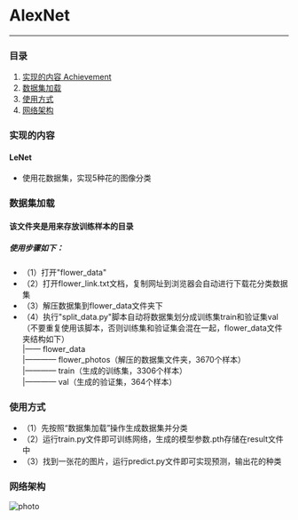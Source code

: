 # AlexNet

---

### 目录
1. [实现的内容 Achievement](#实现的内容)
2. [数据集加载](#注意事项)
3. [使用方式](#使用方式)
4. [网络架构](#网络架构)
### 实现的内容
#### LeNet
- 使用花数据集，实现5种花的图像分类

### 数据集加载
#### 该文件夹是用来存放训练样本的目录
##### 使用步骤如下：
* （1）打开"flower_data"
* （2）打开flower_link.txt文档，复制网址到浏览器会自动进行下载花分类数据集
* （3）解压数据集到flower_data文件夹下
* （4）执行"split_data.py"脚本自动将数据集划分成训练集train和验证集val    
  （不要重复使用该脚本，否则训练集和验证集会混在一起，flower_data文件夹结构如下）   
  |—— flower_data   
  |———— flower_photos（解压的数据集文件夹，3670个样本）  
  |———— train（生成的训练集，3306个样本）  
  |———— val（生成的验证集，364个样本）
### 使用方式
* （1）先按照“数据集加载”操作生成数据集并分类
* （2）运行train.py文件即可训练网络，生成的模型参数.pth存储在result文件中
* （3）找到一张花的图片，运行predict.py文件即可实现预测，输出花的种类
### 网络架构

![photo](https://github.com/orange-eng/orange/raw/main/D:/Pastgraduate/my_code/orange/AlexNet/AlexNet_Structure.png)
